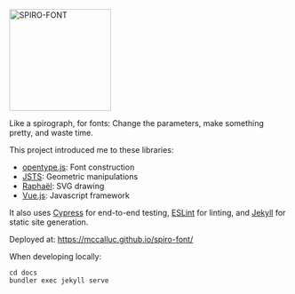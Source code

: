 <img width="183" alt="SPIRO-FONT" src="https://user-images.githubusercontent.com/730388/151907055-96ea0a27-9fa9-444d-a6f2-22210025a72b.png">

Like a spirograph, for fonts: Change the parameters, make something pretty, and waste time.

This project introduced me to these libraries: 
- [opentype.js](https://github.com/staff-code/opentype.js#readme): Font construction
- [JSTS](https://github.com/bjornharrtell/jsts): Geometric manipulations
- [Raphaël](https://dmitrybaranovskiy.github.io/raphael/): SVG drawing
- [Vue.js](https://vuejs.org/): Javascript framework

It also uses [Cypress](https://www.cypress.io/) for end-to-end testing,
[ESLint](https://eslint.org/) for linting,
and [Jekyll](https://jekyllrb.com/) for static site generation.

Deployed at: https://mccalluc.github.io/spiro-font/

When developing locally:
```
cd docs
bundler exec jekyll serve
```
